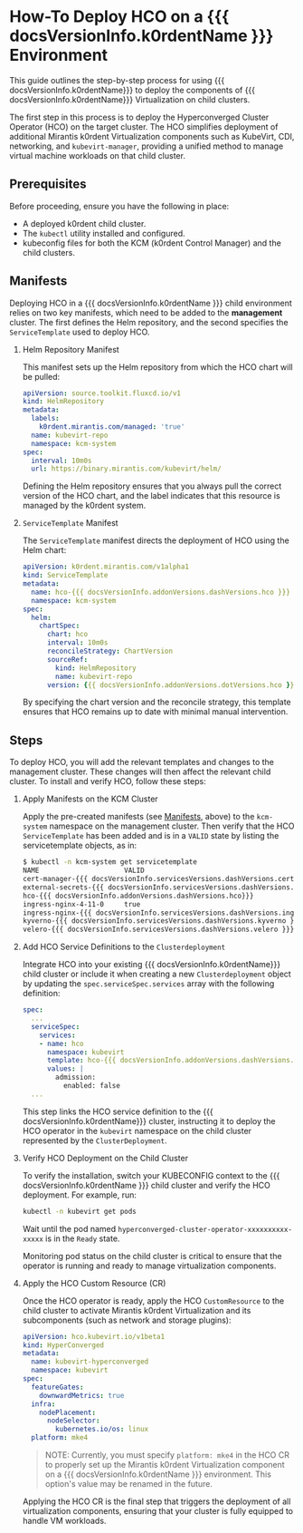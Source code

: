 # How-To Deploy HCO on a {{{ docsVersionInfo.k0rdentName }}} Environment

This guide outlines the step-by-step process for using {{{ docsVersionInfo.k0rdentName}}} to deploy the components of {{{ docsVersionInfo.k0rdentName}}} Virtualization on child clusters.

The first step in this process is to deploy the Hyperconverged Cluster Operator (HCO) on the target cluster. The HCO simplifies deployment of additional Mirantis k0rdent Virtualization components such as KubeVirt, CDI, networking, and `kubevirt-manager`, providing a unified method to manage virtual machine workloads on that child cluster.

## Prerequisites

Before proceeding, ensure you have the following in place:

- A deployed k0rdent child cluster.
- The `kubectl` utility installed and configured.
- kubeconfig files for both the KCM (k0rdent Control Manager) and the child clusters.

## Manifests

Deploying HCO in a {{{ docsVersionInfo.k0rdentName }}} child environment relies on two key manifests, which need to be added to the **management** cluster. The first defines the Helm repository, and the second specifies the `ServiceTemplate` used to deploy HCO.

1. Helm Repository Manifest

      This manifest sets up the Helm repository from which the HCO chart will be pulled:

      ```yaml
      apiVersion: source.toolkit.fluxcd.io/v1
      kind: HelmRepository
      metadata:
        labels:
          k0rdent.mirantis.com/managed: 'true'
        name: kubevirt-repo
        namespace: kcm-system
      spec:
        interval: 10m0s
        url: https://binary.mirantis.com/kubevirt/helm/
      ```

      Defining the Helm repository ensures that you always pull the correct version of the HCO chart, and the label indicates that this resource is managed by the k0rdent system.

2. `ServiceTemplate` Manifest

      The `ServiceTemplate` manifest directs the deployment of HCO using the Helm chart:

      ```yaml
      apiVersion: k0rdent.mirantis.com/v1alpha1
      kind: ServiceTemplate
      metadata:
        name: hco-{{{ docsVersionInfo.addonVersions.dashVersions.hco }}}
        namespace: kcm-system
      spec:
        helm:
          chartSpec:
            chart: hco
            interval: 10m0s
            reconcileStrategy: ChartVersion
            sourceRef:
              kind: HelmRepository
              name: kubevirt-repo
            version: {{{ docsVersionInfo.addonVersions.dotVersions.hco }}}
      ```

      By specifying the chart version and the reconcile strategy, this template ensures that HCO remains up to date with minimal manual intervention.

## Steps

To deploy HCO, you will add the relevant templates and changes to the management cluster. These
changes will then affect the relevant child cluster. To install and verify HCO, follow these steps:

1. Apply Manifests on the KCM Cluster

    Apply the pre-created manifests (see [Manifests](#manifests), above) to the `kcm-system` namespace on the management cluster. Then verify that the HCO `ServiceTemplate` has been added and is in a `VALID` state by listing the servicetemplate objects, as in:

    ```bash
    $ kubectl -n kcm-system get servicetemplate
    NAME                     VALID
    cert-manager-{{{ docsVersionInfo.servicesVersions.dashVersions.certManager }}}      true
    external-secrets-{{{ docsVersionInfo.servicesVersions.dashVersions.externalSecrets }}}  true
    hco-{{{ docsVersionInfo.addonVersions.dashVersions.hco}}}          true
    ingress-nginx-4-11-0     true
    ingress-nginx-{{{ docsVersionInfo.servicesVersions.dashVersions.ingressNginx }}}     true
    kyverno-{{{ docsVersionInfo.servicesVersions.dashVersions.kyverno }}}            true
    velero-{{{ docsVersionInfo.servicesVersions.dashVersions.velero }}}             true
    ```

2. Add HCO Service Definitions to the `Clusterdeployment`

    Integrate HCO into your existing {{{ docsVersionInfo.k0rdentName}}} child cluster or include it when creating a new `Clusterdeployment` object by updating the `spec.serviceSpec.services` array with the following definition:

    ```yaml
    spec:
      ...
      serviceSpec:
        services:
        - name: hco
          namespace: kubevirt
          template: hco-{{{ docsVersionInfo.addonVersions.dashVersions.hco}}}
          values: |
            admission:
              enabled: false
      ...
    ```

    This step links the HCO service definition to the {{{ docsVersionInfo.k0rdentName}}} cluster, instructing it to deploy the HCO operator in the `kubevirt` namespace on the child cluster represented by the `ClusterDeployment`.

3. Verify HCO Deployment on the Child Cluster

    To verify the installation, switch your KUBECONFIG context to the {{{ docsVersionInfo.k0rdentName }}} child cluster and verify the HCO deployment. For example, run:

    ```bash
    kubectl -n kubevirt get pods
    ```

    Wait until the pod named `hyperconverged-cluster-operator-xxxxxxxxxx-xxxxx` is in the `Ready` state. 

    Monitoring pod status on the child cluster is critical to ensure that the operator is running and ready to manage virtualization components.

4. Apply the HCO Custom Resource (CR)

    Once the HCO operator is ready, apply the HCO `CustomResource` to the child cluster to activate Mirantis k0rdent Virtualization and its subcomponents (such as network and storage plugins):

    ```yaml
    apiVersion: hco.kubevirt.io/v1beta1
    kind: HyperConverged
    metadata:
      name: kubevirt-hyperconverged
      namespace: kubevirt
    spec:
      featureGates:
        downwardMetrics: true
      infra:
        nodePlacement:
          nodeSelector:
            kubernetes.io/os: linux
      platform: mke4
    ```

    > NOTE: 
    > Currently, you must specify `platform: mke4` in the HCO CR to properly set up the Mirantis k0rdent Virtualization component on a {{{ docsVersionInfo.k0rdentName }}} environment. This option's value may be renamed in the future.

    Applying the HCO CR is the final step that triggers the deployment of all virtualization components, ensuring that your cluster is fully equipped to handle VM workloads.
